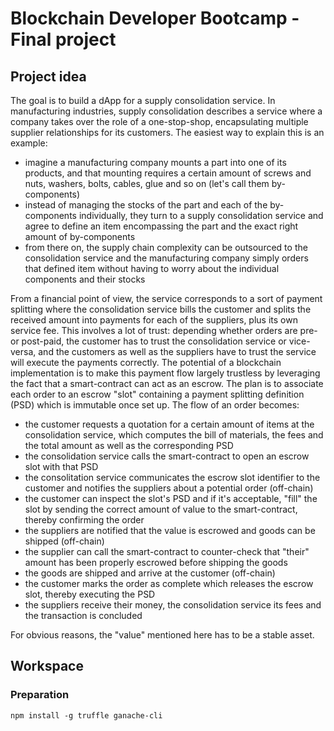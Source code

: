 # Blockchain Developer Bootcamp - Final project

## Project idea
The goal is to build a dApp for a supply consolidation service. In manufacturing industries, supply consolidation describes a service where a company takes over the role of a one-stop-shop, encapsulating multiple supplier relationships for its customers. The easiest way to explain this is an example:
- imagine a manufacturing company mounts a part into one of its products, and that mounting requires a certain amount of screws and nuts, washers, bolts, cables, glue and so on (let's call them by-components)
- instead of managing the stocks of the part and each of the by-components individually, they turn to a supply consolidation service and agree to define an item encompassing the part and the exact right amount of by-components
- from there on, the supply chain complexity can be outsourced to the consolidation service and the manufacturing company simply orders that defined item without having to worry about the individual components and their stocks

From a financial point of view, the service corresponds to a sort of payment splitting where the consolidation service bills the customer and splits the received amount into payments for each of the suppliers, plus its own service fee. This involves a lot of trust: depending whether orders are pre- or post-paid, the customer has to trust the consolidation service or vice-versa, and the customers as well as the suppliers have to trust the service will execute the payments correctly. The potential of a blockchain implementation is to make this payment flow largely trustless by leveraging the fact that a smart-contract can act as an escrow. The plan is to associate each order to an escrow "slot" containing a payment splitting definition (PSD) which is immutable once set up. The flow of an order becomes:
- the customer requests a quotation for a certain amount of items at the consolidation service, which computes the bill of materials, the fees and the total amount as well as the corresponding PSD
- the consolidation service calls the smart-contract to open an escrow slot with that PSD
- the consolitation service communicates the escrow slot identifier to the customer and notifies the suppliers about a potential order (off-chain)
- the customer can inspect the slot's PSD and if it's acceptable, "fill" the slot by sending the correct amount of value to the smart-contract, thereby confirming the order
- the suppliers are notified that the value is escrowed and goods can be shipped (off-chain)
- the supplier can call the smart-contract to counter-check that "their" amount has been properly escrowed before shipping the goods
- the goods are shipped and arrive at the customer (off-chain)
- the customer marks the order as complete which releases the escrow slot, thereby executing the PSD
- the suppliers receive their money, the consolidation service its fees and the transaction is concluded

For obvious reasons, the "value" mentioned here has to be a stable asset.

## Workspace
### Preparation
`npm install -g truffle ganache-cli`